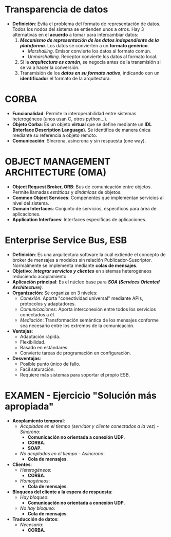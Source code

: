# Transparencia de datos
* **Definición**: Evita el problema del formato de representación de datos. Todos los nodos del sistema se entienden unos a otros. Hay 3 alternativas en el **acuerdo** a tomar para intercambiar datos:
  1. ***Mecanismo de representación de los datos independiente de la plataforma***. Los datos se convierten a un **formato genérico**.
     * *Marshalling*. Emisor convierte los datos al formato común.  
     * *Unmarshalling*. Receptor convierte los datos al formato local.  
  2. Si la ***arquitectura es común***, se negocia antes de la transmisión si se va a hacer la conversión.
  3. Transmisión de los ***datos en su formato nativo***, indicando con un **identificador** el formato de la arquitectura. 

# CORBA
* **Funcionalidad**: Permite la interoperabilidad entre sistemas heterogéneos (unos usan C, otros python...).
* **Objeto Corba**: Es un objeto **virtual** que se define mediante un **IDL (Interface Description Language)**. Se identifica de manera única mediante su referencia a objeto remoto.
* **Comunicación**: Síncrona, asíncrona y sin respuesta (one way).

# OBJECT MANAGEMENT ARCHITECTURE (OMA)
* **Object Request Broker, ORB**: Bus de comunicación entre objetos. Permite llamadas *estáticas* y *dinámicas* de objetos.
* **Common Object Services**: Compenentes que implementan servicios al nivel del sistema.
* **Domain Interfaces**: Conjunto de servicios, específicos para área de aplicaciones.
* **Application Interfaces**: Interfaces específicas de aplicaciones.

# Enterprise Service Bus, ESB
* **Definición**: Es una arquitectura software la cuál extiende el concepto de broker de mensajes a modelos sin relación Publicador-Suscriptor. Normalmente se implementa mediante **colas de mensajes**.
* **Objetivo**: ***Integrar servicios y clientes*** en sistemas heterogéneos reduciendo acoplamiento.
* **Aplicación principal**: Es el núcleo base para ***SOA (Services Oriented Architecture)***.
* **Organización**: Se organiza en 3 niveles:
  * *Conexión*. Aporta "conectividad universal" mediante APIs, protocolos y adaptadores.
  * *Comunicaciones*: Aporta interconexión entre todos los servicios conectados a él.
  * *Mediación*: Transformación semántica de los mensajes conforme sea necesario entre los extremos de la comunicación.
* **Ventajas**: 
  * Adaptación rápida. 
  * Flexibilidad.
  * Basado en estándares. 
  * Convierte tareas de programación en configuración.
* **Desventajas**: 
  * Posible punto único de fallo. 
  * Facil saturación. 
  * Requiere más sistemas para soportar el propio ESB.

# EXAMEN - Ejercicio "Solución más apropiada"
* **Acoplamiento temporal**:
  * *Acopladas en el tiempo (servidor y cliente conectados a la vez) - Síncrono*: 
    * **Comunicación no orientada a conexión UDP**.
    * **CORBA**.
    * **SOAP**.
  * *No acopladas en el tiempo - Asíncrono*:
    * **Cola de mensajes**.
* **Clientes**:
  * *Heterogéneos*:
    * **CORBA**.
  * *Homogéneos*:
    * **Cola de mensajes**.
* **Bloqueos del cliente a la espera de respuesta**:
  * *Hay bloqueo*: 
    * **Comunicación no orientada a conexión UDP**.
  * *No hay bloqueo*:
    * **Cola de mensajes**.
* **Traducción de datos**:
  * *Necesaria*:
    * **CORBA**.